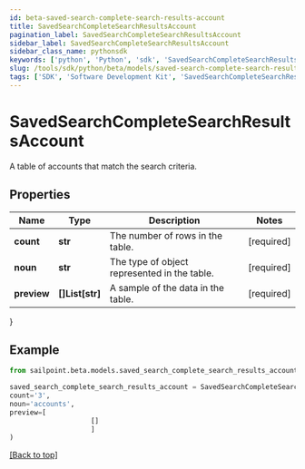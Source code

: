 ```yaml
---
id: beta-saved-search-complete-search-results-account
title: SavedSearchCompleteSearchResultsAccount
pagination_label: SavedSearchCompleteSearchResultsAccount
sidebar_label: SavedSearchCompleteSearchResultsAccount
sidebar_class_name: pythonsdk
keywords: ['python', 'Python', 'sdk', 'SavedSearchCompleteSearchResultsAccount', 'BetaSavedSearchCompleteSearchResultsAccount'] 
slug: /tools/sdk/python/beta/models/saved-search-complete-search-results-account
tags: ['SDK', 'Software Development Kit', 'SavedSearchCompleteSearchResultsAccount', 'BetaSavedSearchCompleteSearchResultsAccount']
---
```


# SavedSearchCompleteSearchResultsAccount

A table of accounts that match the search criteria.

## Properties

Name | Type | Description | Notes
------------ | ------------- | ------------- | -------------
**count** | **str** | The number of rows in the table. | [required]
**noun** | **str** | The type of object represented in the table. | [required]
**preview** | **[]List[str]** | A sample of the data in the table. | [required]
}

## Example

```python
from sailpoint.beta.models.saved_search_complete_search_results_account import SavedSearchCompleteSearchResultsAccount

saved_search_complete_search_results_account = SavedSearchCompleteSearchResultsAccount(
count='3',
noun='accounts',
preview=[
                    []
                    ]
)

```
[[Back to top]](#) 

